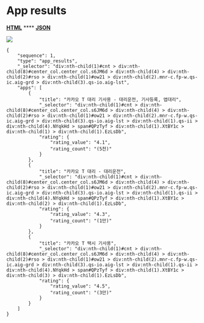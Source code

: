 # App results

[**HTML**](http://dev03.dev.ascentlab.io/serpapi/serpdata/dev/docs/mobile/features/app\_results/sample.html) **** [**JSON**](http://dev03.dev.ascentlab.io/serpapi/serpdata/dev/docs/mobile/features/app\_results/sample.json)

![](https://lh6.googleusercontent.com/Jx3otfeYd8SEnL2kxPgflpumy-ssAP6fZWDFRvkM\_UTphZnyC30ChUye82n9aASkkN9OOjUaBEaPBFbwygjsfgxPEpEgB\_8t5X16aEPza2Wj1moyDzH9jRdM0QNNTCQI6o9o1d8)

```
{
    "sequence": 1,
    "type": "app_results",
    "_selector": "div:nth-child(1)#cnt > div:nth-child(8)#center_col.center_col.s6JM6d > div:nth-child(4) > div:nth-child(2)#rso > div:nth-child(1)#ow21 > div:nth-child(2).mnr-c.fp-w.qs-ic.aig-grd > div:nth-child(3).qs-io.aig-lst",
    "apps": [
        {
            "title": "카카오 T 대리 기사용 - 대리운전, 기사등록, 앱대리",
            "_selector": "div:nth-child(1)#cnt > div:nth-child(8)#center_col.center_col.s6JM6d > div:nth-child(4) > div:nth-child(2)#rso > div:nth-child(1)#ow21 > div:nth-child(2).mnr-c.fp-w.qs-ic.aig-grd > div:nth-child(3).qs-io.aig-lst > div:nth-child(1).qs-ii > div:nth-child(4).NYqkHd > span#QPzTyf > div:nth-child(1).XtBY1c > div:nth-child(1) > div:nth-child(1).EzLsDb",
            "rating": {
                "rating_value": "4.1",
                "rating_count": "(5천)"
            }
        },
        {
            "title": "카카오 T 대리 - 대리운전",
            "_selector": "div:nth-child(1)#cnt > div:nth-child(8)#center_col.center_col.s6JM6d > div:nth-child(4) > div:nth-child(2)#rso > div:nth-child(1)#ow21 > div:nth-child(2).mnr-c.fp-w.qs-ic.aig-grd > div:nth-child(3).qs-io.aig-lst > div:nth-child(1).qs-ii > div:nth-child(4).NYqkHd > span#QPzTyf > div:nth-child(1).XtBY1c > div:nth-child(2) > div:nth-child(1).EzLsDb",
            "rating": {
                "rating_value": "4.3",
                "rating_count": "(1만)"
            }
        },
        {
            "title": "카카오 T 택시 기사용",
            "_selector": "div:nth-child(1)#cnt > div:nth-child(8)#center_col.center_col.s6JM6d > div:nth-child(4) > div:nth-child(2)#rso > div:nth-child(1)#ow21 > div:nth-child(2).mnr-c.fp-w.qs-ic.aig-grd > div:nth-child(3).qs-io.aig-lst > div:nth-child(1).qs-ii > div:nth-child(4).NYqkHd > span#QPzTyf > div:nth-child(1).XtBY1c > div:nth-child(3) > div:nth-child(1).EzLsDb",
            "rating": {
                "rating_value": "4.5",
                "rating_count": "(3만)"
            }
        }
    ]
}
```
